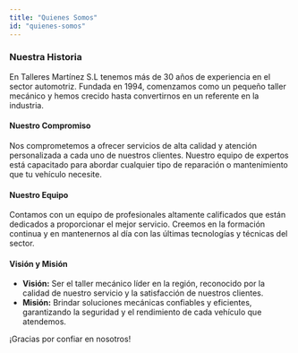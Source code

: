 ```yaml
---
title: "Quienes Somos"
id: "quienes-somos"
---
```


### Nuestra Historia

En Talleres Martínez S.L tenemos más de 30 años de experiencia en el sector automotriz. Fundada en 1994, comenzamos como un pequeño taller mecánico y hemos crecido hasta convertirnos en un referente en la industria.

#### Nuestro Compromiso

Nos comprometemos a ofrecer servicios de alta calidad y atención personalizada a cada uno de nuestros clientes. Nuestro equipo de expertos está capacitado para abordar cualquier tipo de reparación o mantenimiento que tu vehículo necesite.

#### Nuestro Equipo

Contamos con un equipo de profesionales altamente calificados que están dedicados a proporcionar el mejor servicio. Creemos en la formación continua y en mantenernos al día con las últimas tecnologías y técnicas del sector.

#### Visión y Misión

- **Visión:** Ser el taller mecánico líder en la región, reconocido por la calidad de nuestro servicio y la satisfacción de nuestros clientes.
- **Misión:** Brindar soluciones mecánicas confiables y eficientes, garantizando la seguridad y el rendimiento de cada vehículo que atendemos.

¡Gracias por confiar en nosotros!
